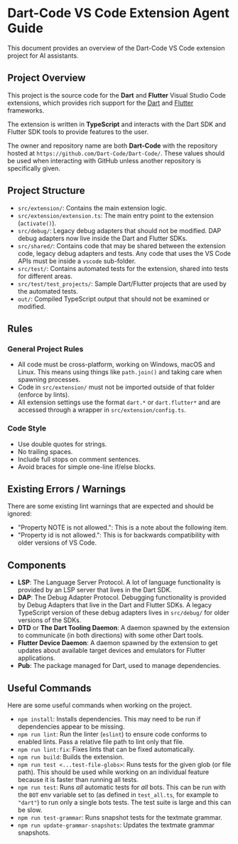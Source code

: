 # Dart-Code VS Code Extension Agent Guide

This document provides an overview of the Dart-Code VS Code extension project for AI assistants.

## Project Overview

This project is the source code for the **Dart** and **Flutter** Visual Studio Code extensions, which provides rich support for the [Dart](https://dart.dev) and [Flutter](https://flutter.dev) frameworks.

The extension is written in **TypeScript** and interacts with the Dart SDK and Flutter SDK tools to provide features to the user.

The owner and repository name are both **Dart-Code** with the repository hosted at `https://github.com/Dart-Code/Dart-Code/`. These values should be used when interacting with GitHub unless another repository is specifically given.


## Project Structure

- `src/extension/`: Contains the main extension logic.
- `src/extension/extension.ts`: The main entry point to the extension (`activate()`).
- `src/debug/`: Legacy debug adapters that should not be modified. DAP debug adapters now live inside the Dart and Flutter SDKs.
- `src/shared/`: Contains code that may be shared between the extension code, legacy debug adapters and tests. Any code that uses the VS Code APIs must be inside a `vscode` sub-folder.
- `src/test/`: Contains automated tests for the extension, shared into tests for different areas.
- `src/test/test_projects/`: Sample Dart/Flutter projects that are used by the automated tests.
- `out/`: Compiled TypeScript output that should not be examined or modified.


## Rules

### General Project Rules

- All code must be cross-platform, working on Windows, macOS and Linux. This means using things like `path.join()` and taking care when spawning processes.
- Code in `src/extension/` must not be imported outside of that folder (enforce by lints).
- All extension settings use the format `dart.*` or `dart.flutter*` and are accessed through a wrapper in `src/extension/config.ts`.

### Code Style

- Use double quotes for strings.
- No trailing spaces.
- Include full stops on comment sentences.
- Avoid braces for simple one-line if/else blocks.


## Existing Errors / Warnings

There are some existing lint warnings that are expected and should be ignored:

- "Property NOTE is not allowed.": This is a note about the following item.
- "Property id is not allowed.": This is for backwards compatibility with older versions of VS Code.


## Components

- **LSP**: The Language Server Protocol. A lot of language functionality is provided by an LSP server that lives in the Dart SDK.
- **DAP**: The Debug Adapter Protocol. Debugging functionality is provided by Debug Adapters that live in the Dart and Flutter SDKs. A legacy TypeScript version of these debug adapters lives in `src/debug/` for older versions of the SDKs.
- **DTD** or **The Dart Tooling Daemon**: A daemon spawned by the extension to communicate (in both directions) with some other Dart tools.
- **Flutter Device Daemon**: A daemon spawned by the extension to get updates about available target devices and emulators for Flutter applications.
- **Pub**: The package managed for Dart, used to manage dependencies.


## Useful Commands

Here are some useful commands when working on the project.

- `npm install`: Installs dependencies. This may need to be run if dependencies appear to be missing.
- `npm run lint`: Run the linter (`eslint`) to ensure code conforms to enabled lints. Pass a relative file path to lint only that file.
- `npm run lint:fix`: Fixes lints that can be fixed automatically.
- `npm run build`: Builds the extension.
- `npm run test <...test-file-globs>`: Runs tests for the given glob (or file path). This should be used while working on an individual feature because it is faster than running all tests.
- `npm run test`: Runs _all_ automatic tests for _all_ bots. This can be run with the `BOT` env variable set to (as defined in `test_all.ts`, for example to `"dart"`) to run only a single bots tests. The test suite is large and this can be slow.
- `npm run test-grammar`: Runs snapshot tests for the textmate grammar.
- `npm run update-grammar-snapshots`: Updates the textmate grammar snapshots.
